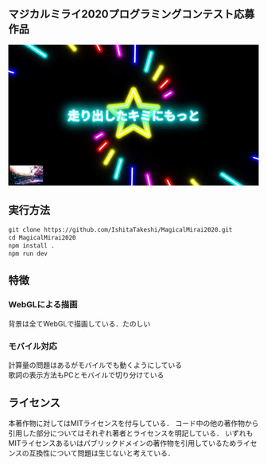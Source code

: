 ## マジカルミライ2020プログラミングコンテスト応募作品

[![](./demo.gif)](https://youtu.be/bj0sZPhNi7A)

## 実行方法

```
git clone https://github.com/IshitaTakeshi/MagicalMirai2020.git
cd MagicalMirai2020
npm install .
npm run dev
```

## 特徴
### WebGLによる描画
背景は全てWebGLで描画している．たのしい

### モバイル対応
計算量の問題はあるがモバイルでも動くようにしている  
歌詞の表示方法もPCとモバイルで切り分けている  

## ライセンス
本著作物に対してはMITライセンスを付与している．
コード中の他の著作物から引用した部分についてはそれぞれ著者とライセンスを明記している．
いずれもMITライセンスあるいはパブリックドメインの著作物を引用しているためライセンスの互換性について問題は生じないと考えている．

